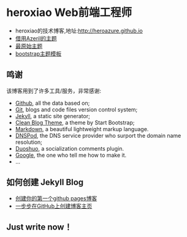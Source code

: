 # heroxiao Web前端工程师

* heroxiao的技术博客,地址:http://heroazure.github.io
* [借用Azeril的主题](https://github.com/Azeril/azeril.github.io)
* [最原始主题](https://github.com/BlackrockDigital/startbootstrap-clean-blog-jekyll)
* [bootstrap主题模板](http://startbootstrap.com/)
## 鸣谢

该博客用到了许多工具/服务，非常感谢:

* [Github](https://github.com/), all the data based on;
* [Git](https://git-scm.com/), blogs and code files version control system;
* [Jekyll](http://jekyllrb.com/), a static site generator;
* [Clean Blog Theme](https://github.com/IronSummitMedia/startbootstrap-clean-blog-jekyll), a theme by Start Bootstrap;
* [Markdown](https://daringfireball.net/projects/markdown/), a beautiful lightweight markup language.
* [DNSPod](https://www.dnspod.cn/), the DNS service provider who surport the domain name resolution;
* [Duoshuo](http://duoshuo.com/), a socialization comments plugin.
* [Google](http://google.com), the one who tell me how to make it.
* …

## 如何创建 Jekyll Blog

* [创建你的第一个github pages博客](http://azeril.me/blog/Build-Your-First-GitHub-Pages-Blog.html)
* [一步步在GitHub上创建博客主页](http://www.pchou.info/web-build/2014/07/04/build-github-blog-page-08.html)

## Just write now！
